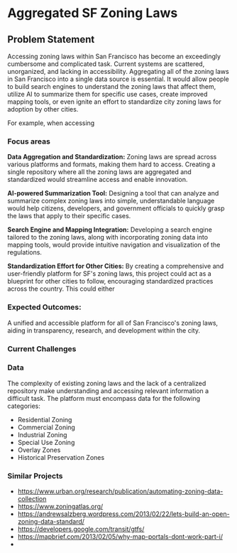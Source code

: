 # Aggregated SF Zoning Laws

## Problem Statement
Accessing zoning laws within San Francisco has become an exceedingly cumbersome and complicated task. Current systems are scattered, unorganized, and lacking in accessibility. Aggregating all of the zoning laws in San Francisco into a single data source is essential. It would allow people to build search engines to understand the zoning laws that affect them, utilize AI to summarize them for specific use cases, create improved mapping tools, or even ignite an effort to standardize city zoning laws for adoption by other cities.

For example, when accessing 

### Focus areas

**Data Aggregation and Standardization:** Zoning laws are spread across various platforms and formats, making them hard to access. Creating a single repository where all the zoning laws are aggregated and standardized would streamline access and enable innovation.

**AI-powered Summarization Tool:** Designing a tool that can analyze and summarize complex zoning laws into simple, understandable language would help citizens, developers, and government officials to quickly grasp the laws that apply to their specific cases.

**Search Engine and Mapping Integration:** Developing a search engine tailored to the zoning laws, along with incorporating zoning data into mapping tools, would provide intuitive navigation and visualization of the regulations.

**Standardization Effort for Other Cities:** By creating a comprehensive and user-friendly platform for SF's zoning laws, this project could act as a blueprint for other cities to follow, encouraging standardized practices across the country. This could either 

### Expected Outcomes:

A unified and accessible platform for all of San Francisco's zoning laws, aiding in transparency, research, and development within the city.

### Current Challenges

### Data

The complexity of existing zoning laws and the lack of a centralized repository make understanding and accessing relevant information a difficult task. The platform must encompass data for the following categories:
- Residential Zoning
- Commercial Zoning
- Industrial Zoning
- Special Use Zoning
- Overlay Zones
- Historical Preservation Zones


### Similar Projects
- https://www.urban.org/research/publication/automating-zoning-data-collection
- https://www.zoningatlas.org/
- https://andrewsalzberg.wordpress.com/2013/02/22/lets-build-an-open-zoning-data-standard/
- https://developers.google.com/transit/gtfs/
- https://mapbrief.com/2013/02/05/why-map-portals-dont-work-part-i/
- 